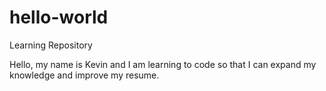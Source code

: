 # hello-world
Learning Repository

Hello, my name is Kevin and I am learning to code so that I can expand my knowledge and improve my resume. 
